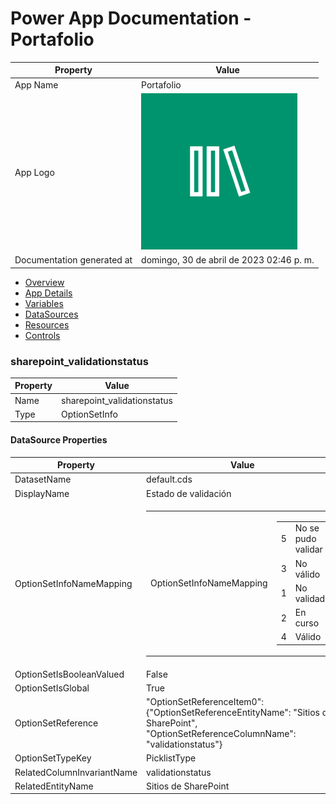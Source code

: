 ﻿# Power App Documentation \- Portafolio

| Property                   | Value                                    |
| -------------------------- | ---------------------------------------- |
| App Name                   | Portafolio                               |
| App Logo                   | ![App Logo](resources/applogoSmall.png)  |
| Documentation generated at | domingo, 30 de abril de 2023 02:46 p. m. |

- [Overview](index-Portafolio.md)
- [App Details](appdetails-Portafolio.md)
- [Variables](variables-Portafolio.md)
- [DataSources](datasources-Portafolio.md)
- [Resources](resources-Portafolio.md)
- [Controls](controls-Portafolio.md)

### sharepoint\_validationstatus

| Property | Value                        |
| -------- | ---------------------------- |
| Name     | sharepoint\_validationstatus |
| Type     | OptionSetInfo                |

#### DataSource Properties

| Property                   | Value                                                                                                                                                                                                                                                                             |
| -------------------------- | --------------------------------------------------------------------------------------------------------------------------------------------------------------------------------------------------------------------------------------------------------------------------------- |
| DatasetName                | default.cds                                                                                                                                                                                                                                                                       |
| DisplayName                | Estado de validación                                                                                                                                                                                                                                                              |
| OptionSetInfoNameMapping   | <table><tr><td>OptionSetInfoNameMapping</td><td><table><tr><td>5</td><td>No se pudo validar</td></tr><tr><td>3</td><td>No válido</td></tr><tr><td>1</td><td>No validado</td></tr><tr><td>2</td><td>En curso</td></tr><tr><td>4</td><td>Válido</td></tr></table></td></tr></table> |
| OptionSetIsBooleanValued   | False                                                                                                                                                                                                                                                                             |
| OptionSetIsGlobal          | True                                                                                                                                                                                                                                                                              |
| OptionSetReference         | "OptionSetReferenceItem0": {"OptionSetReferenceEntityName": "Sitios de SharePoint", "OptionSetReferenceColumnName": "validationstatus"}                                                                                                                                           |
| OptionSetTypeKey           | PicklistType                                                                                                                                                                                                                                                                      |
| RelatedColumnInvariantName | validationstatus                                                                                                                                                                                                                                                                  |
| RelatedEntityName          | Sitios de SharePoint                                                                                                                                                                                                                                                              |
